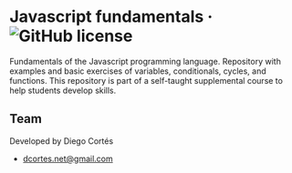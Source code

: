 # Javascript fundamentals &middot; ![GitHub license](https://img.shields.io/badge/license-MIT-blue.svg)

Fundamentals of the Javascript programming language. Repository with examples and basic exercises of variables, conditionals, cycles, and functions. This repository is part of a self-taught supplemental course to help students develop skills.

## Team

Developed by Diego Cortés

* dcortes.net@gmail.com